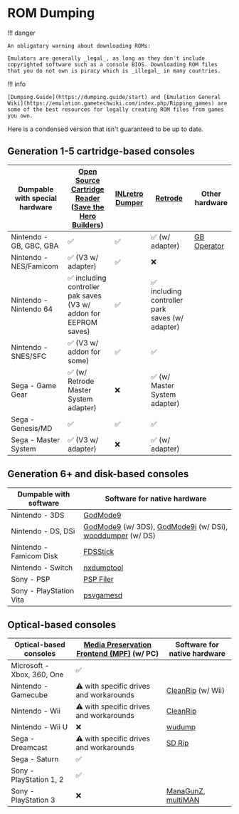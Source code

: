 # ROM Dumping

!!! danger

    An obligatory warning about downloading ROMs:

    Emulators are generally _legal_, as long as they don't include copyrighted software such as a console BIOS. Downloading ROM files that you do not own is piracy which is _illegal_ in many countries.

!!! info

    [Dumping.Guide](https://dumping.guide/start) and [Emulation General Wiki](https://emulation.gametechwiki.com/index.php/Ripping_games) are some of the best resources for legally creating ROM files from games you own.

Here is a condensed version that isn't guaranteed to be up to date.

## Generation 1-5 cartridge-based consoles

| Dumpable with special hardware | [Open Source Cartridge Reader](https://github.com/sanni/cartreader)<br/>([Save the Hero Builders](https://savethehero.builders/)) | [INLretro Dumper](https://www.infiniteneslives.com/inlretro.php) | [Retrode](https://www.retrode.com/)            | Other hardware                                             |
|--------------------------------|-----------------------------------------------------------------------------------------------------------------------------------|------------------------------------------------------------------|------------------------------------------------|------------------------------------------------------------|
| Nintendo - GB, GBC, GBA        | ✅                                                                                                                                 | ✅                                                                | ✅ (w/ adapter)                                 | [GB Operator](https://www.epilogue.co/product/gb-operator) |
| Nintendo - NES/Famicom         | ✅ (V3 w/ adapter)                                                                                                                 | ✅                                                                | ❌                                              |                                                            |
| Nintendo - Nintendo 64         | ✅ including controller pak saves (V3 w/ addon for EEPROM saves)                                                                   | ✅                                                                | ✅ including controller park saves (w/ adapter) |                                                            |
| Nintendo - SNES/SFC            | ✅ (V3 w/ addon for some)                                                                                                          | ✅                                                                | ✅                                              |                                                            |
| Sega - Game Gear               | ✅ (w/ Retrode Master System adapter)                                                                                              | ❌                                                                | ✅ (w/ Master System adapter)                   |                                                            |
| Sega - Genesis/MD              | ✅                                                                                                                                 | ✅                                                                | ✅                                              |                                                            |
| Sega - Master System           | ✅ (V3 w/ adapter)                                                                                                                 | ❌                                                                | ✅ (w/ adapter)                                 |                                                            |

## Generation 6+ and disk-based consoles

| Dumpable with software  | Software for native hardware                                                                                                                                                                                                    |
|-------------------------|---------------------------------------------------------------------------------------------------------------------------------------------------------------------------------------------------------------------------------|
| Nintendo - 3DS          | [GodMode9](https://github.com/d0k3/GodMode9)                                                                                                                                                                                    |
| Nintendo - DS, DSi      | [GodMode9](https://github.com/d0k3/GodMode9) (w/ 3DS), [GodMode9i](https://github.com/DS-Homebrew/GodMode9i) (w/ DSi), [wooddumper](https://dumping.guide/carts/nintendo/ds#method_4_-_ds_console_via_slot-2_flashcart) (w/ DS) |
| Nintendo - Famicom Disk | [FDSStick](https://3dscapture.com/fdsstick/)                                                                                                                                                                                    |
| Nintendo - Switch       | [nxdumptool](https://github.com/DarkMatterCore/nxdumptool/tree/main)                                                                                                                                                            |
| Sony - PSP              | [PSP Filer](http://wiki.redump.org/index.php?title=PlayStation_Portable_Dumping_Guide)                                                                                                                                          |
| Sony - PlayStation Vita | [psvgamesd](https://github.com/motoharu-gosuto/psvgamesd)                                                                                                                                                                       |

## Optical-based consoles

| Optical-based consoles     | [Media Preservation Frontend (MPF)](https://github.com/SabreTools/MPF) (w/ PC) | Software for native hardware                                                                                  |
|----------------------------|--------------------------------------------------------------------------------|---------------------------------------------------------------------------------------------------------------|
| Microsoft - Xbox, 360, One | ✅                                                                              |                                                                                                               |
| Nintendo - Gamecube        | ⚠️ with specific drives and workarounds                                        | [CleanRip](https://wiibrew.org/wiki/CleanRip) (w/ Wii)                                                        |
| Nintendo - Wii             | ⚠️ with specific drives and workarounds                                        | [CleanRip](https://wiibrew.org/wiki/CleanRip)                                                                 |
| Nintendo - Wii U           | ❌                                                                              | [wudump](https://github.com/FIX94/wudump)                                                                     |
| Sega - Dreamcast           | ⚠️ with specific drives and workarounds                                        | [SD Rip](https://hiddenpalace.org/Dreamcast_SD_Rip)                                                           |
| Sega - Saturn              | ✅                                                                              |                                                                                                               |
| Sony - PlayStation 1, 2    | ✅                                                                              |                                                                                                               |
| Sony - PlayStation 3       | ❌                                                                              | [ManaGunZ](https://github.com/Zarh/ManaGunZ), [multiMAN](https://store.brewology.com/ahomebrew.php?brewid=24) |
